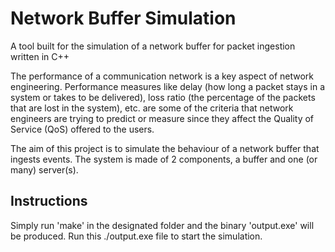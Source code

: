 # Network Buffer Simulation

A tool built for the simulation of a network buffer for packet ingestion written in C++

The performance of a communication network is a key aspect of network engineering. Performance measures like delay (how long a packet stays in a system or takes to be delivered), loss ratio (the percentage of the packets that are lost in the system),
etc. are some of the criteria that network engineers are trying to predict or measure since they affect the Quality of Service (QoS) offered to the users.

The aim of this project is to simulate the behaviour of a network buffer that ingests events. The system is made of 2 components, a buffer and one (or many) server(s).

## Instructions

Simply run 'make' in the designated folder and the binary 'output.exe' will be produced. Run this ./output.exe file to start the simulation.

